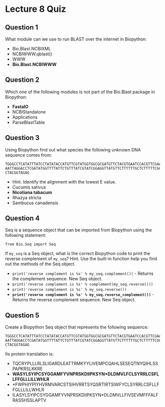 # Lecture 8 Quiz

## Question 1

What module can we use to run BLAST over the internet in Biopython:

- Bio.Blast.NCBIXML
- NCBIWWW.qblast()
- WWW
- **Bio.Blast.NCBIWWW**

## Question 2

Which one of the following modules is not part of the Bio.Blast package in Biopython:

- **FastaIO**
- NCBIStandalone
- Applications
- ParseBlastTable

## Question 3

Using Biopython find out what species the following unknown DNA sequence comes from: 

```
TGGGCCTCATATTTATCCTATATACCATGTTCGTATGGTGGCGCGATGTTCTACGTGAATCCACGTTCGAAGGACATCATACCAAAGTCGTAC
AATTAGGACCTCGATATGGTTTTATTCTGTTTATCGTATCGGAGGTTATGTTCTTTTTTGCTCTTTTTCGGGCTTCTTCTCATTCTTCTTTGGCAC
CTACGGTAGAG
```

- Hint. Identify the alignment with the lowest E value.
- Cucumis sativus
- **Nicotiana tabacum**
- Rhazya stricta
- Sambucus canadensis

## Question 4

Seq is a sequence object that can be imported from Biopython using the following statement: 
```
from Bio.Seq import Seq 
```

If `my_seq` is a Seq object, what is the correct Biopython code to print the reverse complement of `my_seq`? 
Hint. Use the built-in function help you find out the methods of the Seq object.

- `print('reverse complement is %s' % my_seq.complement())` - Returns the complement sequence. New Seq object.
- `print('reverse complement is %s' % complement(my_seq.reverse()))`
- `print('reverse complement is %s' % my_seq.reverse())`
- **`print('reverse complement is %s' % my_seq.reverse_complement())`** - Returns the reverse complement sequence. New Seq object.

## Question 5

Create a Biopython Seq object that represents the following sequence: 

```
TGGGCCTCATATTTATCCTATATACCATGTTCGTATGGTGGCGCGATGTTCTACGTGAATCCACGTTCGAAGGACATCATACCAAAGTCGTAC
AATTAGGACCTCGATATGGTTTTATTCTGTTTATCGTATCGGAGGTTATGTTCTTTTTTGCTCTTTTTCGGGCTTCTTCTCATTCTTCTTTGGCAC
CTACGGTAGAG
```

Its protein translation is:

- TQCRYPLLLRLSLIGARDLEATTRMKYYLIVEMPCQAHLSESEQTNYQIHLSSPA*P*KRSLKKRE
- **WASYLSYIPCSYGGAMFYVNPRSKDIIPKSYN*DLDMVLFCLSYRRLCSFLLFFGLLLILLWHLR**
- *FWPHIYPIYHVRMVARCSTSIHVRRTSYQSRTIRTSIWFYCLSYRRLCSFLLFFGLLLILLWHLR
- ILASYLSYIPCSYGGAMFYVNPRSKDIIPKSYN*DLDMVLLFIVSEVMFFFALFRASSHSSLAPTV
